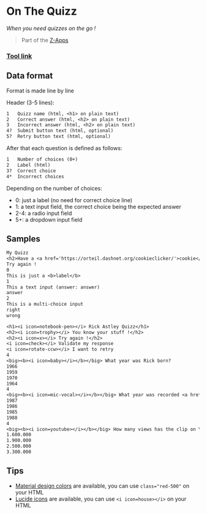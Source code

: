 # On The Quizz
*When you need quizzes on the go !*

> Part of the [Z-Apps](https://github.com/clement-gouin/z-app)

### [Tool link](https://clement-gouin.github.io/on-the-quizz/)

## Data format

Format is made line by line

Header (3-5 lines):
```txt
1   Quizz name (html, <h1> on plain text)
2   Correct answer (html, <h2> on plain text)
3   Incorrect answer (html, <h2> on plain text)
4?  Submit button text (html, optional)
5?  Retry button text (html, optional)
```

After that each question is defined as follows:
```txt
1   Number of choices (0+)
2   Label (html)
3?  Correct choice
4*  Incorrect choices
```

Depending on the number of choices:
* 0: just a label (no need for correct choice line)
* 1: a text input field, the correct choice being the expected answer
* 2-4: a radio input field
* 5+: a dropdown input field

## Samples

```txt
My Quizz
<h2>Have a <a href='https://orteil.dashnet.org/cookieclicker/'>cookie</a> !</h2>
Try again !
0
This is just a <b>label</b>
1
This a text input (answer: answer)
answer
2
This is a multi-choice input
right
wrong
```

```txt
<h1><i icon=notebook-pen></i> Rick Astley Quizz</h1>
<h2><i icon=trophy></i> You know your stuff !</h2>
<h2><i icon=x></i> Try again !</h2>
<i icon=check></i> Validate my response
<i icon=rotate-ccw></i> I want to retry
4
<big><b><i icon=baby></i></b></big> What year was Rick born?
1966
1959
1970
1964
4
<big><b><i icon=mic-vocal></i></b></big> What year was recorded <a href="https://www.youtube.com/watch?v=dQw4w9WgXcQ">Never Gonna Give You Up</a>?
1987
1986
1985
1988
4
<big><b><i icon=youtube></i></b></big> How many views has the clip on YouTube?
1.600.000
1.900.000
2.500.000
3.300.000
```

## Tips

* [Material design colors](https://materialui.co/colors/) are available, you can use `class="red-500"` on your HTML
* [Lucide icons](https://lucide.dev/icons) are available, you can use `<i icon=house></i>` on your HTML